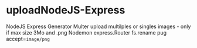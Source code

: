 # uploadNodeJS-Express

NodeJS
Express Generator
Multer    upload multilples or singles images - only if max size 3Mo and .png
Nodemon
express.Router
fs.rename
pug   accept=`image/png`

